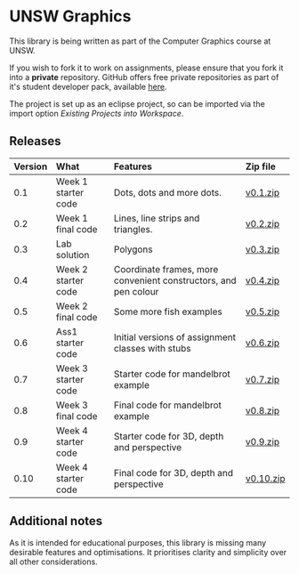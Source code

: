 # UNSW Graphics

This library is being written as part of the Computer Graphics course at UNSW.

If you wish to fork it to work on assignments, please ensure that you fork it into a **private** repository. GitHub offers free private repositories as part of it's student developer pack, available [here](https://education.github.com/pack).

The project is set up as an eclipse project, so can be imported via the import option *Existing Projects into Workspace*.

## Releases

| Version | What                | Features                                                        | Zip file                                                               |
|:--------|:--------------------|:----------------------------------------------------------------|:-----------------------------------------------------------------------|
| 0.1     | Week 1 starter code | Dots, dots and more dots.                                       | [v0.1.zip](https://github.com/robeverest/UNSWgraph/archive/v0.1.zip)   |
| 0.2     | Week 1 final code   | Lines, line strips and triangles.                               | [v0.2.zip](https://github.com/robeverest/UNSWgraph/archive/v0.2.zip)   |
| 0.3     | Lab solution        | Polygons                                                        | [v0.3.zip](https://github.com/robeverest/UNSWgraph/archive/v0.3.zip)   |
| 0.4     | Week 2 starter code | Coordinate frames, more convenient constructors, and pen colour | [v0.4.zip](https://github.com/robeverest/UNSWgraph/archive/v0.4.zip)   |
| 0.5     | Week 2 final code   | Some more fish examples                                         | [v0.5.zip](https://github.com/robeverest/UNSWgraph/archive/v0.5.zip)   |
| 0.6     | Ass1 starter code   | Initial versions of assignment classes with stubs               | [v0.6.zip](https://github.com/robeverest/UNSWgraph/archive/v0.6.zip)   |
| 0.7     | Week 3 starter code | Starter code for mandelbrot example                             | [v0.7.zip](https://github.com/robeverest/UNSWgraph/archive/v0.7.zip)   |
| 0.8     | Week 3 final code   | Final code for mandelbrot example                               | [v0.8.zip](https://github.com/robeverest/UNSWgraph/archive/v0.8.zip)   |
| 0.9     | Week 4 starter code | Starter code for 3D, depth and perspective                      | [v0.9.zip](https://github.com/robeverest/UNSWgraph/archive/v0.9.zip)   |
| 0.10    | Week 4 starter code | Final code for 3D, depth and perspective                        | [v0.10.zip](https://github.com/robeverest/UNSWgraph/archive/v0.10.zip) |

## Additional notes

As it is intended for educational purposes, this library is missing many desirable features and optimisations. It prioritises clarity and simplicity over all other considerations.
